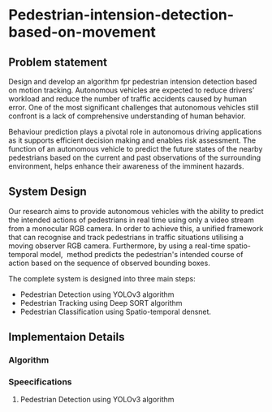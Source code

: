 # Pedestrian-intension-detection-based-on-movement

## Problem statement
Design and develop an algorithm fpr pedestrian intension detection based on motion tracking.
           Autonomous vehicles are expected to reduce drivers’ workload and  reduce the number of traffic accidents caused by human error.
One of the most significant challenges that autonomous vehicles still confront is a lack of comprehensive understanding of human behavior.

Behaviour prediction plays a pivotal role in autonomous driving  applications as it supports efficient decision making and enables risk  assessment.
The function of an autonomous vehicle to predict the future states of the  nearby pedestrians based on the current and past observations of the  surrounding environment, helps enhance their awareness of the imminent  hazards.

## System Design

Our research aims to provide autonomous vehicles with the ability to predict the intended actions of pedestrians in real time using only a video stream from a monocular RGB camera. In order to achieve this, a unified framework that can recognise and track pedestrians in traffic situations utilising a moving observer RGB camera. Furthermore, by using a real-time spatio-temporal model,  method predicts the pedestrian's intended course of action based on the sequence of observed bounding boxes.

The complete system is designed into three main steps:
* Pedestrian Detection using YOLOv3 algorithm
* Pedestrian Tracking using Deep SORT algorithm
* Pedestrian Classification using Spatio-temporal densnet.

## Implementaion Details

### Algorithm

### Speecifications
1. Pedestrian Detection using YOLOv3 algorithm


